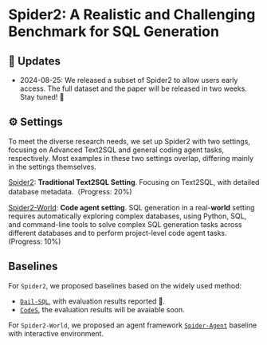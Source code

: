 # Spider2: A Realistic and Challenging Benchmark for SQL Generation

<!-- ![Local Image](./assets/Spider2_Main.png) -->


## 📢 Updates

- 2024-08-25: We released a subset of Spider2 to allow users early access. The full dataset and the paper will be released in two weeks. Stay tuned! 🤗


## ⚙️ Settings

To meet the diverse research needs, we set up Spider2 with two settings, focusing on Advanced Text2SQL and general coding agent tasks, respectively. Most examples in these two settings overlap, differing mainly in the settings themselves.

[Spider2](https://github.com/xlang-ai/Spider2/tree/main/Spider2): **Traditional Text2SQL Setting**. Focusing on Text2SQL, with detailed database metadata.（Progress: 20%)

[Spider2-World](https://github.com/xlang-ai/Spider2/tree/main/Spider2-World): **Code agent setting**. SQL generation in a real-**world** setting requires automatically exploring complex databases, using Python, SQL, and command-line tools to solve complex SQL generation tasks across different databases and to perform project-level code agent tasks. (Progress: 10%)


## Baselines

For `Spider2`, we proposed baselines based on the widely used method: 
- [`Dail-SQL`](https://github.com/xlang-ai/Spider2/blob/main/Spider2-baselines/DailSQL/README.md), with evaluation results reported :test_tube:.
- [`CodeS`](https://github.com/xlang-ai/Spider2/tree/main/Spider2-baselines/CodeS/README.md), the evaluation results will be avaiable soon.

For `Spider2-World`, we proposed an agent framework [`Spider-Agent`](https://github.com/xlang-ai/Spider2/tree/main/Spider-Agent) baseline with interactive environment. 




